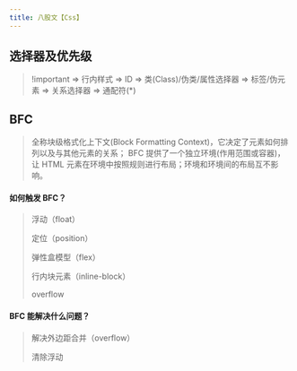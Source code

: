 ```yaml
---
title: 八股文【Css】
---
```


## 选择器及优先级

> !important => 行内样式 => ID => 类(Class)/伪类/属性选择器 => 标签/伪元素 => 关系选择器 => 通配符(\*)

## BFC

> 全称块级格式化上下文(Block Formatting Context)，它决定了元素如何排列以及与其他元素的关系；
> BFC 提供了一个独立环境(作用范围或容器)，让 HTML 元素在环境中按照规则进行布局；环境和环境间的布局互不影响。

#### 如何触发 BFC？

> 浮动（float）
>
> 定位（position）
>
> 弹性盒模型（flex）
>
> 行内块元素（inline-block）
>
> overflow

#### BFC 能解决什么问题？

> 解决外边距合并（overflow）
>
> 清除浮动
